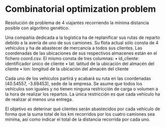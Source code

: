 # Combinatorial optimization problem
Resolución de problema de 4 viajantes recorriendo la mínima distancia posible con algoritmo genético.

Una compañía dedicada a la logística ha de replanificar sus rutas de reparto debido a la avería de uno de sus camiones. 
Su flota actual sólo consta de 4 vehículos y ha de abastecer de mercancía a todos sus clientes. 
Las coordenadas de las ubicaciones de sus respectivos almacenes están en el fichero coord.csv. El mismo consta de tres columnas:
•	id_cliente: identificador único de cliente
•	lat: latitud de la ubicación del almacén del cliente
•	lon: longitud de la ubicación del almacén del cliente

Cada uno de los vehículos partirá y acabará su ruta en las coordenadas (40.54557, -3.69453), sede de la empresa. Se asume que todos los vehículos son iguales y no tienen ninguna restricción de carga o volumen a la hora de realizar los repartos. La única restricción es que cada vehículo ha de realizar al menos una entrega. 

El objetivo es deterinar qué clientes serán abastecidos por cada vehículo de forma que la suma total de los km recorridos por los cuatro camiones sea mínima, así como indicar el total de la distancia recorrida por cada uno.


